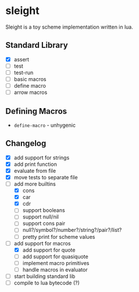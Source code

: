# sleight

Sleight is a toy scheme implementation written in lua.

## Standard Library

- [X] assert
- [ ] test
- [ ] test-run
- [ ] basic macros
- [ ] define macro
- [ ] arrow macros

## Defining Macros

- `define-macro` - unhygenic

## Changelog

- [X] add support for strings
- [X] add print function
- [X] evaluate from file
- [X] move tests to separate file
- [ ] add more builtins
  - [X] cons
  - [X] car
  - [X] cdr
  - [ ] support booleans
  - [ ] support null/nil
  - [ ] support cons pair
  - [ ] null?/symbol?/number?/string?/pair?/list?
  - [ ] pretty print for scheme values
- [ ] add support for macros
  - [X] add support for quote
  - [ ] add support for quasiquote
  - [ ] implement macro primitives
  - [ ] handle macros in evaluator
- [ ] start building standard lib
- [ ] compile to lua bytecode (?)
